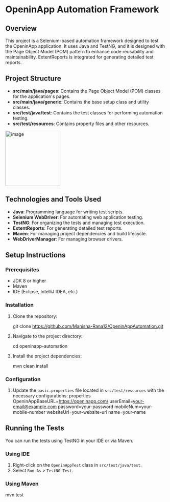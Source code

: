 # OpeninApp Automation Framework

## Overview

This project is a Selenium-based automation framework designed to test the OpeninApp application. It uses Java and TestNG, and it is designed with the Page Object Model (POM) pattern to enhance code reusability and maintainability. ExtentReports is integrated for generating detailed test reports.

## Project Structure

- **src/main/java/pages**: Contains the Page Object Model (POM) classes for the application's pages.
- **src/main/java/generic**: Contains the base setup class and utility classes.
- **src/test/java/test**: Contains the test classes for performing automation testing.
- **src/test/resources**: Contains property files and other resources.
<img width="172" alt="image" src="https://github.com/user-attachments/assets/284c0903-0fd3-4d09-af98-63ad3f8309f1">

## Technologies and Tools Used

- **Java**: Programming language for writing test scripts.
- **Selenium WebDriver**: For automating web application testing.
- **TestNG**: For organizing the tests and managing test execution.
- **ExtentReports**: For generating detailed test reports.
- **Maven**: For managing project dependencies and build lifecycle.
- **WebDriverManager**: For managing browser drivers.

## Setup Instructions

### Prerequisites

- JDK 8 or higher
- Maven
- IDE (Eclipse, IntelliJ IDEA, etc.)

### Installation

1. Clone the repository:
    
    git clone https://github.com/Manisha-Rana12/OpeninAppAutomation.git
    

2. Navigate to the project directory:
    
    cd openinapp-automation
    

3. Install the project dependencies:
    
    mvn clean install
    

### Configuration

1. Update the `basic.properties` file located in `src/test/resources` with the necessary configurations:
    properties
    OpeninAppBaseURL=https://openinapp.com/
    userEmail=your-email@example.com
    password=your-password
    mobileNum=your-mobile-number
    websiteUrl=your-website-url
    name=your-name
    

## Running the Tests

You can run the tests using TestNG in your IDE or via Maven.

### Using IDE

1. Right-click on the `OpeninAppTest` class in `src/test/java/test`.
2. Select `Run As` > `TestNG Test`.

### Using Maven


mvn test
